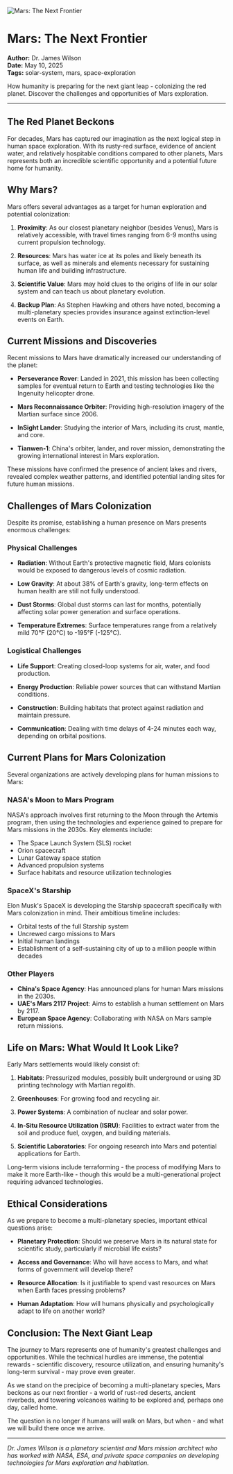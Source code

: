 ![Mars: The Next Frontier](https://images.unsplash.com/photo-1614642264762-d0a3b8bf3700?ixlib=rb-4.0.3&ixid=M3wxMjA3fDB8MHxwaG90by1wYWdlfHx8fGVufDB8fHx8fA%3D%3D&auto=format&fit=crop&w=1000&q=80)

# Mars: The Next Frontier

**Author:** Dr. James Wilson  
**Date:** May 10, 2025  
**Tags:** solar-system, mars, space-exploration  

How humanity is preparing for the next giant leap - colonizing the red planet. Discover the challenges and opportunities of Mars exploration.

---

## The Red Planet Beckons

For decades, Mars has captured our imagination as the next logical step in human space exploration. With its rusty-red surface, evidence of ancient water, and relatively hospitable conditions compared to other planets, Mars represents both an incredible scientific opportunity and a potential future home for humanity.

## Why Mars?

Mars offers several advantages as a target for human exploration and potential colonization:

1. **Proximity**: As our closest planetary neighbor (besides Venus), Mars is relatively accessible, with travel times ranging from 6-9 months using current propulsion technology.

2. **Resources**: Mars has water ice at its poles and likely beneath its surface, as well as minerals and elements necessary for sustaining human life and building infrastructure.

3. **Scientific Value**: Mars may hold clues to the origins of life in our solar system and can teach us about planetary evolution.

4. **Backup Plan**: As Stephen Hawking and others have noted, becoming a multi-planetary species provides insurance against extinction-level events on Earth.

## Current Missions and Discoveries

Recent missions to Mars have dramatically increased our understanding of the planet:

- **Perseverance Rover**: Landed in 2021, this mission has been collecting samples for eventual return to Earth and testing technologies like the Ingenuity helicopter drone.

- **Mars Reconnaissance Orbiter**: Providing high-resolution imagery of the Martian surface since 2006.

- **InSight Lander**: Studying the interior of Mars, including its crust, mantle, and core.

- **Tianwen-1**: China's orbiter, lander, and rover mission, demonstrating the growing international interest in Mars exploration.

These missions have confirmed the presence of ancient lakes and rivers, revealed complex weather patterns, and identified potential landing sites for future human missions.

## Challenges of Mars Colonization

Despite its promise, establishing a human presence on Mars presents enormous challenges:

### Physical Challenges

- **Radiation**: Without Earth's protective magnetic field, Mars colonists would be exposed to dangerous levels of cosmic radiation.

- **Low Gravity**: At about 38% of Earth's gravity, long-term effects on human health are still not fully understood.

- **Dust Storms**: Global dust storms can last for months, potentially affecting solar power generation and surface operations.

- **Temperature Extremes**: Surface temperatures range from a relatively mild 70°F (20°C) to -195°F (-125°C).

### Logistical Challenges

- **Life Support**: Creating closed-loop systems for air, water, and food production.

- **Energy Production**: Reliable power sources that can withstand Martian conditions.

- **Construction**: Building habitats that protect against radiation and maintain pressure.

- **Communication**: Dealing with time delays of 4-24 minutes each way, depending on orbital positions.

## Current Plans for Mars Colonization

Several organizations are actively developing plans for human missions to Mars:

### NASA's Moon to Mars Program

NASA's approach involves first returning to the Moon through the Artemis program, then using the technologies and experience gained to prepare for Mars missions in the 2030s. Key elements include:

- The Space Launch System (SLS) rocket
- Orion spacecraft
- Lunar Gateway space station
- Advanced propulsion systems
- Surface habitats and resource utilization technologies

### SpaceX's Starship

Elon Musk's SpaceX is developing the Starship spacecraft specifically with Mars colonization in mind. Their ambitious timeline includes:

- Orbital tests of the full Starship system
- Uncrewed cargo missions to Mars
- Initial human landings
- Establishment of a self-sustaining city of up to a million people within decades

### Other Players

- **China's Space Agency**: Has announced plans for human Mars missions in the 2030s.
- **UAE's Mars 2117 Project**: Aims to establish a human settlement on Mars by 2117.
- **European Space Agency**: Collaborating with NASA on Mars sample return missions.

## Life on Mars: What Would It Look Like?

Early Mars settlements would likely consist of:

1. **Habitats**: Pressurized modules, possibly built underground or using 3D printing technology with Martian regolith.

2. **Greenhouses**: For growing food and recycling air.

3. **Power Systems**: A combination of nuclear and solar power.

4. **In-Situ Resource Utilization (ISRU)**: Facilities to extract water from the soil and produce fuel, oxygen, and building materials.

5. **Scientific Laboratories**: For ongoing research into Mars and potential applications for Earth.

Long-term visions include terraforming - the process of modifying Mars to make it more Earth-like - though this would be a multi-generational project requiring advanced technologies.

## Ethical Considerations

As we prepare to become a multi-planetary species, important ethical questions arise:

- **Planetary Protection**: Should we preserve Mars in its natural state for scientific study, particularly if microbial life exists?

- **Access and Governance**: Who will have access to Mars, and what forms of government will develop there?

- **Resource Allocation**: Is it justifiable to spend vast resources on Mars when Earth faces pressing problems?

- **Human Adaptation**: How will humans physically and psychologically adapt to life on another world?

## Conclusion: The Next Giant Leap

The journey to Mars represents one of humanity's greatest challenges and opportunities. While the technical hurdles are immense, the potential rewards - scientific discovery, resource utilization, and ensuring humanity's long-term survival - may prove even greater.

As we stand on the precipice of becoming a multi-planetary species, Mars beckons as our next frontier - a world of rust-red deserts, ancient riverbeds, and towering volcanoes waiting to be explored and, perhaps one day, called home.

The question is no longer if humans will walk on Mars, but when - and what we will build there once we arrive.

---

*Dr. James Wilson is a planetary scientist and Mars mission architect who has worked with NASA, ESA, and private space companies on developing technologies for Mars exploration and habitation.*
